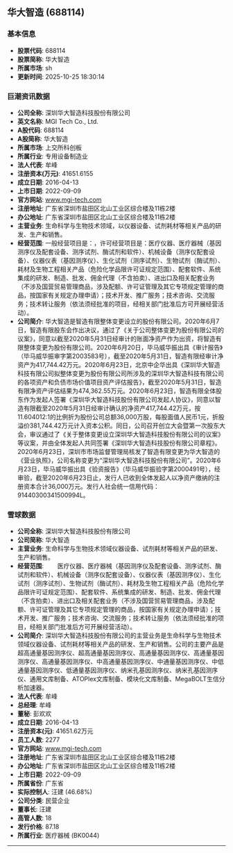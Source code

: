 ## 华大智造 (688114)

### 基本信息

- **股票代码**: 688114
- **股票简称**: 华大智造
- **所属市场**: sh
- **更新时间**: 2025-10-25 18:30:14

### 巨潮资讯数据

- **公司全称**: 深圳华大智造科技股份有限公司
- **英文名称**: MGI Tech Co., Ltd.
- **A股代码**: 688114
- **A股简称**: 华大智造
- **所属市场**: 上交所科创板
- **所属行业**: 专用设备制造业
- **法人代表**: 牟峰
- **注册资本(万元)**: 41651.6155
- **成立日期**: 2016-04-13
- **上市日期**: 2022-09-09
- **官方网站**: www.mgi-tech.com
- **注册地址**: 广东省深圳市盐田区北山工业区综合楼及11栋2楼
- **办公地址**: 广东省深圳市盐田区北山工业区综合楼及11栋2楼
- **主营业务**: 生命科学与生物技术领域，以仪器设备、试剂耗材等相关产品的研发、生产和销售。
- **经营范围**: 一般经营项目是：，许可经营项目是：医疗仪器、医疗器械（基因测序仪及配套设备、测序试剂、酶试剂和软件）、机械设备（测序仪配套设备）、仪器仪表（基因测序仪）、生化试剂（测序试剂）、生物试剂（酶试剂）、耗材及生物工程相关产品（危险化学品限许可证规定范围）、配套软件、系统集成的研发、制造、批发、佣金代理（不含拍卖）、进出口及相关配套业务（不涉及国营贸易管理商品，涉及配额、许可证管理及其它专项规定管理的商品，按国家有关规定办理申请）；技术开发、推广服务；技术咨询、交流服务；技术转让服务（依法须经批准的项目，经相关部门批准后方可开展经营活动）。
- **公司简介**: 华大智造是智造有限整体变更设立的股份有限公司。2020年6月7日，智造有限股东会作出决议，通过了《关于公司整体变更为股份有限公司的议案》，同意以截至2020年5月31日经审计的账面净资产作为出资，将智造有限整体变更为股份有限公司。2020年6月20日，毕马威华振出具《审计报告》（毕马威华振审字第2003583号），截至2020年5月31日，智造有限经审计净资产为417,744.42万元。2020年6月23日，北京中企华出具《深圳华大智造科技有限公司拟整体变更为股份有限公司所涉及的深圳华大智造科技有限公司的各项资产和负债市场价值项目资产评估报告》，截至2020年5月31日，智造有限净资产评估结果为474,362.55万元。2020年6月23日，智造有限全体股东作为发起人签署《深圳华大智造科技股份有限公司发起人协议》，同意以智造有限截至2020年5月31日经审计确认的净资产417,744.42万元，按11.604012:1的比例折为股份公司总额36,000万股，每股面值人民币1元，折股溢价381,744.42万元计入资本公积。同日，公司召开创立大会暨第一次股东大会，审议通过了《关于整体变更设立深圳华大智造科技股份有限公司的议案》等议案，并由全体发起人共同签署《深圳华大智造科技股份有限公司章程》。2020年6月23日，深圳市市场监督管理局核发了智造有限变更为华大智造的《营业执照》，公司名称变更为“深圳华大智造科技股份有限公司”。2020年6月23日，毕马威华振出具《验资报告》（毕马威华振验字第2000491号），经审验，截至2020年6月23日止，发行人已收到全体发起人以净资产缴纳的注册资本合计36,000万元。发行人社会统一信用代码：91440300341500994L。

### 雪球数据

- **公司全称**: 深圳华大智造科技股份有限公司
- **公司简称**: 华大智造
- **主营业务**: 生命科学与生物技术领域仪器设备、试剂耗材等相关产品的研发、生产和销售。
- **经营范围**: 　　医疗仪器、医疗器械（基因测序仪及配套设备、测序试剂、酶试剂和软件）、机械设备（测序仪配套设备）、仪器仪表（基因测序仪）、生化试剂（测序试剂）、生物试剂（酶试剂）、耗材及生物工程相关产品（危险化学品限许可证规定范围）、配套软件、系统集成的研发、制造、批发、佣金代理（不含拍卖）、进出口及相关配套业务（不涉及国营贸易管理商品，涉及配额、许可证管理及其它专项规定管理的商品，按国家有关规定办理申请）；技术开发、推广服务；技术咨询、交流服务；技术转让服务（依法须经批准的项目，经相关部门批准后方可开展经营活动）。
- **公司简介**: 深圳华大智造科技股份有限公司的主营业务是生命科学与生物技术领域仪器设备、试剂耗材等相关产品的研发、生产和销售。公司的主要产品是超高通量基因测序仪、超高通量基因测序仪、高通量基因测序仪、高通量基因测序仪、高通量基因测序仪、中高通量基因测序仪、中通量基因测序仪、中低通量基因测序仪、低通量基因测序仪、纳米孔基因测序仪、纳米孔基因测序仪、通用文库制备、ATOPlex文库制备、模块化文库制备、MegaBOLT生信分析加速器。
- **法人代表**: 牟峰
- **总经理**: 牟峰
- **董秘**: 彭欢欢
- **成立日期**: 2016-04-13
- **注册资本(元)**: 41651.62万元
- **员工人数**: 2277
- **官方网站**: www.mgi-tech.com
- **注册地址**: 广东省深圳市盐田区北山工业区综合楼及11栋2楼
- **办公地址**: 广东省深圳市盐田区北山工业区综合楼及11栋2楼
- **上市日期**: 2022-09-09
- **所属省份**: 广东省
- **实际控制人**: 汪建 (46.68%)
- **公司分类**: 民营企业
- **董事长**: 汪建
- **高管人数**: 18
- **发行价格**: 87.18
- **所属行业**: 医疗器械 (BK0044)

---